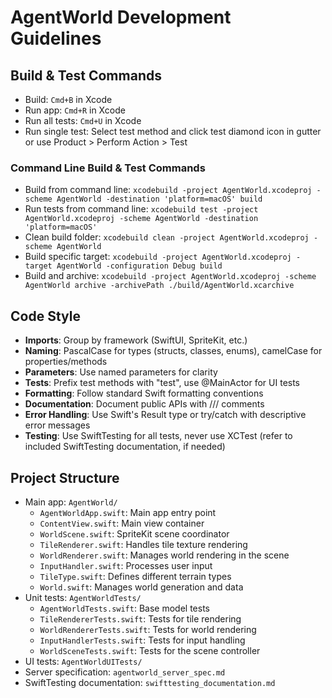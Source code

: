 # AgentWorld Development Guidelines

## Build & Test Commands
- Build: `Cmd+B` in Xcode
- Run app: `Cmd+R` in Xcode
- Run all tests: `Cmd+U` in Xcode
- Run single test: Select test method and click test diamond icon in gutter or use Product > Perform Action > Test

### Command Line Build & Test Commands
- Build from command line: `xcodebuild -project AgentWorld.xcodeproj -scheme AgentWorld -destination 'platform=macOS' build`
- Run tests from command line: `xcodebuild test -project AgentWorld.xcodeproj -scheme AgentWorld -destination 'platform=macOS'`
- Clean build folder: `xcodebuild clean -project AgentWorld.xcodeproj -scheme AgentWorld`
- Build specific target: `xcodebuild -project AgentWorld.xcodeproj -target AgentWorld -configuration Debug build`
- Build and archive: `xcodebuild -project AgentWorld.xcodeproj -scheme AgentWorld archive -archivePath ./build/AgentWorld.xcarchive`

## Code Style
- **Imports**: Group by framework (SwiftUI, SpriteKit, etc.)
- **Naming**: PascalCase for types (structs, classes, enums), camelCase for properties/methods
- **Parameters**: Use named parameters for clarity
- **Tests**: Prefix test methods with "test", use @MainActor for UI tests
- **Formatting**: Follow standard Swift formatting conventions
- **Documentation**: Document public APIs with /// comments
- **Error Handling**: Use Swift's Result type or try/catch with descriptive error messages
- **Testing**: Use SwiftTesting for all tests, never use XCTest (refer to included SwiftTesting documentation, if needed)

## Project Structure
- Main app: `AgentWorld/`
  - `AgentWorldApp.swift`: Main app entry point
  - `ContentView.swift`: Main view container
  - `WorldScene.swift`: SpriteKit scene coordinator 
  - `TileRenderer.swift`: Handles tile texture rendering
  - `WorldRenderer.swift`: Manages world rendering in the scene
  - `InputHandler.swift`: Processes user input
  - `TileType.swift`: Defines different terrain types
  - `World.swift`: Manages world generation and data
- Unit tests: `AgentWorldTests/`
  - `AgentWorldTests.swift`: Base model tests
  - `TileRendererTests.swift`: Tests for tile rendering
  - `WorldRendererTests.swift`: Tests for world rendering
  - `InputHandlerTests.swift`: Tests for input handling
  - `WorldSceneTests.swift`: Tests for the scene controller
- UI tests: `AgentWorldUITests/`
- Server specification: `agentworld_server_spec.md`
- SwiftTesting documentation: `swifttesting_documentation.md`